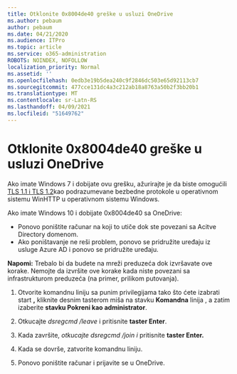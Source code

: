 ```yaml
---
title: Otklonite 0x8004de40 greške u usluzi OneDrive
ms.author: pebaum
author: pebaum
ms.date: 04/21/2020
ms.audience: ITPro
ms.topic: article
ms.service: o365-administration
ROBOTS: NOINDEX, NOFOLLOW
localization_priority: Normal
ms.assetid: ''
ms.openlocfilehash: 0edb3e19b5dea240c9f2846dc503e65d92113cb7
ms.sourcegitcommit: 477cce131dc4a3c212ab18a8763a50b2f3bb20b1
ms.translationtype: MT
ms.contentlocale: sr-Latn-RS
ms.lasthandoff: 04/09/2021
ms.locfileid: "51649762"
---
```

# <a name="fix-0x8004de40-error-in-onedrive"></a>Otklonite 0x8004de40 greške u usluzi OneDrive

Ako imate Windows 7 i dobijate ovu grešku, ažurirajte je da biste omogućili [TLS 1.1 i TLS 1.2](https://support.microsoft.com/topic/update-to-enable-tls-1-1-and-tls-1-2-as-default-secure-protocols-in-winhttp-in-windows-c4bd73d2-31d7-761e-0178-11268bb10392)kao podrazumevane bezbedne protokole u operativnom sistemu WinHTTP u operativnom sistemu Windows.

Ako imate Windows 10 i dobijate 0x8004de40 sa OneDrive:

- Ponovo poništite računar na koji to utiče dok ste povezani sa Acitve Directory domenom.
- Ako poništavanje ne reši problem, ponovo se pridružite uređaju iz usluge Azure AD i ponovo se pridružite uređaju. 

**Napomi:** Trebalo bi da budete na mreži preduzeća dok izvršavate ove korake. Nemojte da izvršite ove korake kada niste povezani sa infrastrukturom preduzeća (na primer, prilikom putovanja). 

1. Otvorite komandnu liniju sa punim privilegijama tako što ćete izabrati start **,** kliknite desnim tasterom miša na stavku **Komandna** linija , a zatim izaberite **stavku Pokreni kao administrator**.

1. Otkucajte *dsregcmd /leave* i pritisnite **taster Enter**.

1. Kada završite, *otkucajte dsregcmd /join i* pritisnite **taster Enter.**

1. Kada se dovrše, zatvorite komandnu liniju.

1. Ponovo poništite računar i prijavite se u OneDrive.